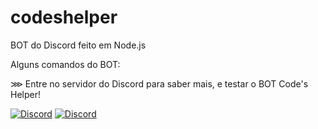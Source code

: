 # codeshelper
BOT do Discord feito em Node.js

Alguns comandos do BOT:

⋙ Entre no servidor do Discord para saber mais, e testar o BOT Code's Helper!






[![Discord](https://discordapp.com/api/guilds/689492899389505650/widget.png)](https://discord.gg/kUQ6JaQ)
[![Discord](https://img.shields.io/discord/689492899389505650.svg)]( https://discord.gg/kUQ6JaQ)
